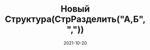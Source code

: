 ---
date: 2021-10-20
guid: dda82104-457c-48ce-a662-2627d84e4dbd
title: Новый Структура(СтрРазделить("А,Б", ","))
question: |
    Сколько у структуры будет ключей?
    ```bsl
    М = СтрРазделить("А,Б", ",");
    С = Новый Структура(М);
    Сообщить(С.Количество());
    ```
options:
    - Сообщит "0"
    - Сообщит "1"
    - Сообщит "2"
    - Вызовет исключение
correct: 1
explanation: |
    Массив содержит 2 элемента
    При создании структуры 1С приводит массив к строке
    Любой массив при приведении к строке превратится в строку "Массив"
    Структура создается по строке "Массив" с одним ключем
tags:
    - cast
source: https://t.me/JuniorOneS/189
---